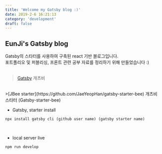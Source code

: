 ```yaml
---
title: 'Welcome my Gatsby blog :)'
date: 2019-2-6 16:21:13
category: 'development'
draft: false
---
```

## EunJi's Gatsby blog
Gatsby의 스타터를 사용하여 구축된 react 기반 블로그입니다.
<br>
포트폴리오 및 퍼블리싱, 프론트 관련 공부 자료를 정리하기 위해 만들었습니다 :)
<br><br>
>[Gatsby](https://www.gatsbyjs.org) 개츠비
<br>
>[JBee starter](https://github.com/JaeYeopHan/gatsby-starter-bee) 개츠비 스타터 (Gatsby-starter-bee)

<br>

- Gatsby, starter install
```
npx install gatsby cli (github user name) (gatsby starter name)
```

<br>

- local server live
```
npm run develop
```

<br>
